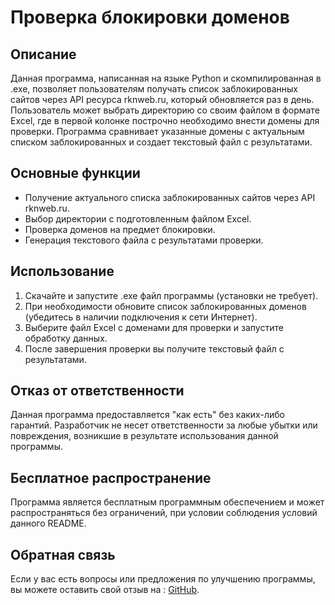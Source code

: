 # Проверка блокировки доменов

## Описание
Данная программа, написанная на языке Python и скомпилированная в .exe, позволяет пользователям получать список заблокированных сайтов через API ресурса rknweb.ru, который обновляется раз в день. Пользователь может выбрать директорию со своим файлом в формате Excel, где в первой колонке построчно необходимо внести домены для проверки. Программа сравнивает указанные домены с актуальным списком заблокированных и создает текстовый файл с результатами.

## Основные функции
- Получение актуального списка заблокированных сайтов через API rknweb.ru.
- Выбор директории с подготовленным файлом Excel.
- Проверка доменов на предмет блокировки.
- Генерация текстового файла с результатами проверки.

## Использование
1. Скачайте и запустите .exe файл программы (установки не требует).
2. При необходимости обновите список заблокированных доменов (убедитесь в наличии подключения к сети Интернет).
3. Выберите файл Excel с доменами для проверки и запустите обработку данных.
4. После завершения проверки вы получите текстовый файл с результатами.

## Отказ от ответственности
Данная программа предоставляется "как есть" без каких-либо гарантий. Разработчик не несет ответственности за любые убытки или повреждения, возникшие в результате использования данной программы.

## Бесплатное распространение
Программа является бесплатным программным обеспечением и может распространяться без ограничений, при условии соблюдения условий данного README.

## Обратная связь
Если у вас есть вопросы или предложения по улучшению программы, вы можете оставить свой отзыв на : [GitHub](https://github.com/ваш_пользователь/ваш_репозиторий).